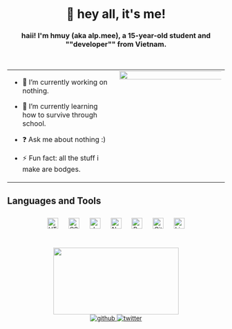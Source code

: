 # <div align="center">👋 hey all, it's me!</div>  

### <div align="center">haii! I'm hmuy (aka alp.mee), a 15-year-old student and ""developer"" from Vietnam.</div>  

<br/>  

<table><tr><td valign="top" width="50%">

- 🔭 I’m currently working on nothing.
  

- 🌱 I’m currently learning how to survive through school.
  

- ❓ Ask me about nothing :)
  

- ⚡ Fun fact: all the stuff i make are bodges.


</td><td valign="top" width="50%">

<div align="center">
<img src="https://cdn.discordapp.com/attachments/885809091459575828/939811022720602152/Ping_2.gif" align="center" style="width: 105%" />
</div>  
</td></tr></table>

## Languages and Tools  
<div align="center">  
<img style="margin: 10px" src="https://profilinator.rishav.dev/skills-assets/html5-original-wordmark.svg" alt="HTML5" height="25" />  
<img style="margin: 10px" src="https://profilinator.rishav.dev/skills-assets/css3-original-wordmark.svg" alt="CSS3" height="25" />
<img style="margin: 10px" src="https://profilinator.rishav.dev/skills-assets/javascript-original.svg" alt="JavaScript" height="25" />  
<img style="margin: 10px" src="https://profilinator.rishav.dev/skills-assets/nodejs-original-wordmark.svg" alt="Node.js" height="25" />  
<img style="margin: 10px" src="https://profilinator.rishav.dev/skills-assets/powershell.png" alt="PowerShell" height="25" />  
<img style="margin: 10px" src="https://profilinator.rishav.dev/skills-assets/git-scm-icon.svg" alt="Git" height="25" />  
<img style="margin: 10px" src="https://profilinator.rishav.dev/skills-assets/linux-original.svg" alt="Linux" height="25" />   
</div>  

<br/>  

<br>

<div align="center";>
    <a href="https://discord.com/users/272388882539085824" style="text-align: center">
        <img src="https://lanyard-profile-readme.vercel.app/api/272388882539085824?theme=dark&idleMessage=probably%20touching%20grass&hideDiscrim=true&hideTimestamp=true" width="290" height="155">
    </a>
</div>
<div align="center">
<a href="https://github.com/khanhmuy" target="_blank">
<img src=https://img.shields.io/badge/github-%2324292e.svg?&style=for-the-badge&logo=github&logoColor=white alt=github style="margin-bottom: 5px;" />
</a>
<a href="https://twitter.com/hmuy0608" target="_blank">
<img src=https://img.shields.io/badge/twitter-%2300acee.svg?&style=for-the-badge&logo=twitter&logoColor=white alt=twitter style="margin-bottom: 5px;" />
</a>  
</div> 
